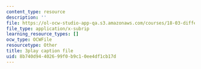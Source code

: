 ```yaml
---
content_type: resource
description: ''
file: https://ol-ocw-studio-app-qa.s3.amazonaws.com/courses/18-03-differential-equations-spring-2010/8b740d94402699f0b9c10ee4df1cb17d_EWWw0jryj1A.srt
file_type: application/x-subrip
learning_resource_types: []
ocw_type: OCWFile
resourcetype: Other
title: 3play caption file
uid: 8b740d94-4026-99f0-b9c1-0ee4df1cb17d
---
```

